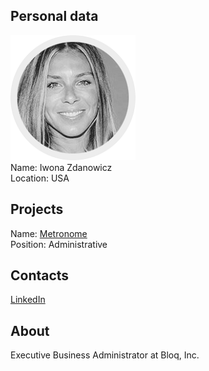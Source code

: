 ## Personal data
![iwona zdanowicz photo](photo/iwona_zdanowicz.png)  
Name:   Iwona Zdanowicz  
Location: USA  
## Projects 
Name: [Metronome](../projects/metronome.md)  
Position: Administrative   
## Contacts     
[LinkedIn](https://www.linkedin.com/in/iwona-zdanowicz-61551421/)    
## About
Executive Business Administrator at Bloq, Inc.
